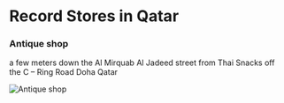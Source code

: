 # Record Stores in Qatar

### Antique shop

a few meters down the Al Mirquab Al Jadeed street from Thai Snacks off the C – Ring Road 
Doha
Qatar

![Antique shop](https://discogslabs.imgix.net/vinylhub/5b3e162be861b1002d870af3.jpg?auto=compress%2Cformat&fit=max&fm=jpg&h=2000&w=2000&s=ed1f773736b1999b1edbd05a459b9ea1 "Antique shop")

